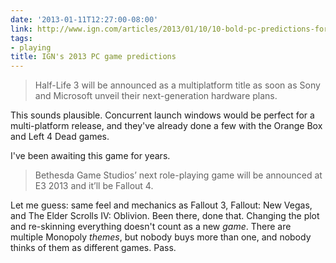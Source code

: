 ```yaml
---
date: '2013-01-11T12:27:00-08:00'
link: http://www.ign.com/articles/2013/01/10/10-bold-pc-predictions-for-2013
tags:
- playing
title: IGN's 2013 PC game predictions
---
```


>Half-Life 3 will be announced as a multiplatform title as soon as Sony and Microsoft unveil their next-generation hardware plans.

This sounds plausible. Concurrent launch windows would be perfect for a multi-platform release, and they've already done a few with the Orange Box and Left 4 Dead games.

I've been awaiting this game for years.

>Bethesda Game Studios’ next role-playing game will be announced at E3 2013 and it’ll be Fallout 4.

Let me guess: same feel and mechanics as Fallout 3, Fallout: New Vegas, and The Elder Scrolls IV: Oblivion. Been there, done that. Changing the plot and re-skinning everything doesn't count as a new *game*. There are multiple Monopoly *themes*, but nobody buys more than one, and nobody thinks of them as different games. Pass.
